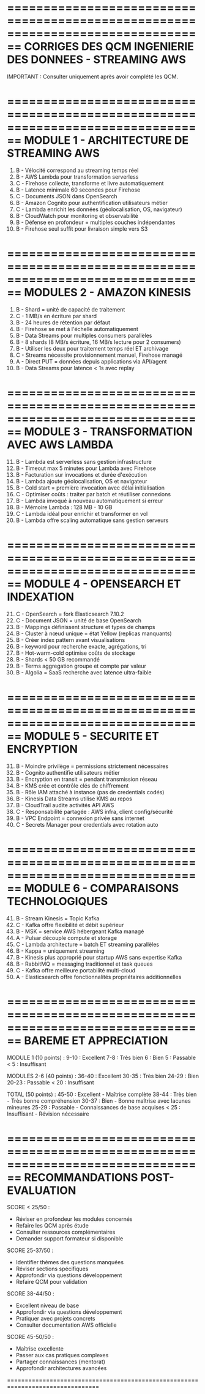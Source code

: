 ================================================================================
                        CORRIGES DES QCM
              INGENIERIE DES DONNEES - STREAMING AWS
================================================================================

IMPORTANT : Consulter uniquement après avoir complété les QCM.

================================================================================
MODULE 1 - ARCHITECTURE DE STREAMING AWS
================================================================================

1. B - Vélocité correspond au streaming temps réel
2. B - AWS Lambda pour transformation serverless
3. C - Firehose collecte, transforme et livre automatiquement
4. B - Latence minimale 60 secondes pour Firehose
5. C - Documents JSON dans OpenSearch
6. B - Amazon Cognito pour authentification utilisateurs métier
7. C - Lambda enrichit les données (géolocalisation, OS, navigateur)
8. B - CloudWatch pour monitoring et observabilité
9. B - Défense en profondeur = multiples couches indépendantes
10. B - Firehose seul suffit pour livraison simple vers S3

================================================================================
MODULES 2 - AMAZON KINESIS
================================================================================

1. B - Shard = unité de capacité de traitement
2. C - 1 MB/s en écriture par shard
3. B - 24 heures de rétention par défaut
4. B - Firehose se met à l'échelle automatiquement
5. B - Data Streams pour multiples consumers parallèles
6. B - 8 shards (8 MB/s écriture, 16 MB/s lecture pour 2 consumers)
7. B - Utiliser les deux pour traitement temps réel ET archivage
8. C - Streams nécessite provisionnement manuel, Firehose managé
9. A - Direct PUT = données depuis applications via API/agent
10. B - Data Streams pour latence < 1s avec replay

================================================================================
MODULE 3 - TRANSFORMATION AVEC AWS LAMBDA
================================================================================

11. B - Lambda est serverless sans gestion infrastructure
12. B - Timeout max 5 minutes pour Lambda avec Firehose
13. B - Facturation sur invocations et durée d'exécution
14. B - Lambda ajoute géolocalisation, OS et navigateur
15. B - Cold start = première invocation avec délai initialisation
16. C - Optimiser coûts : traiter par batch et réutiliser connexions
17. B - Lambda invoqué à nouveau automatiquement si erreur
18. B - Mémoire Lambda : 128 MB - 10 GB
19. C - Lambda idéal pour enrichir et transformer en vol
20. B - Lambda offre scaling automatique sans gestion serveurs

================================================================================
MODULE 4 - OPENSEARCH ET INDEXATION
================================================================================

21. C - OpenSearch = fork Elasticsearch 7.10.2
22. C - Document JSON = unité de base OpenSearch
23. B - Mappings définissent structure et types de champs
24. B - Cluster à nœud unique = état Yellow (replicas manquants)
25. B - Créer index pattern avant visualisations
26. B - keyword pour recherche exacte, agrégations, tri
27. B - Hot-warm-cold optimise coûts de stockage
28. B - Shards < 50 GB recommandé
29. B - Terms aggregation groupe et compte par valeur
30. B - Algolia = SaaS recherche avec latence ultra-faible

================================================================================
MODULE 5 - SECURITE ET ENCRYPTION
================================================================================

31. B - Moindre privilège = permissions strictement nécessaires
32. B - Cognito authentifie utilisateurs métier
33. B - Encryption en transit = pendant transmission réseau
34. B - KMS crée et contrôle clés de chiffrement
35. B - Rôle IAM attaché à instance (pas de credentials codés)
36. B - Kinesis Data Streams utilise KMS au repos
37. B - CloudTrail audite activités API AWS
38. C - Responsabilité partagée : AWS infra, client config/sécurité
39. B - VPC Endpoint = connexion privée sans internet
40. C - Secrets Manager pour credentials avec rotation auto

================================================================================
MODULE 6 - COMPARAISONS TECHNOLOGIQUES
================================================================================

41. B - Stream Kinesis = Topic Kafka
42. C - Kafka offre flexibilité et débit supérieur
43. B - MSK = service AWS hébergeant Kafka managé
44. A - Pulsar découple compute et storage
45. C - Lambda architecture = batch ET streaming parallèles
46. B - Kappa = uniquement streaming
47. B - Kinesis plus approprié pour startup AWS sans expertise Kafka
48. B - RabbitMQ = messaging traditionnel et task queues
49. C - Kafka offre meilleure portabilité multi-cloud
50. A - Elasticsearch offre fonctionnalités propriétaires additionnelles

================================================================================
BAREME ET APPRECIATION
================================================================================

MODULE 1 (10 points) :
9-10 : Excellent
7-8  : Très bien
6    : Bien
5    : Passable
< 5  : Insuffisant

MODULES 2-6 (40 points) :
36-40 : Excellent
30-35 : Très bien
24-29 : Bien
20-23 : Passable
< 20  : Insuffisant

TOTAL (50 points) :
45-50 : Excellent - Maîtrise complète
38-44 : Très bien - Très bonne compréhension
30-37 : Bien - Bonne maîtrise avec lacunes mineures
25-29 : Passable - Connaissances de base acquises
< 25  : Insuffisant - Révision nécessaire

================================================================================
RECOMMANDATIONS POST-EVALUATION
================================================================================

SCORE < 25/50 :
- Réviser en profondeur les modules concernés
- Refaire les QCM après étude
- Consulter ressources complémentaires
- Demander support formateur si disponible

SCORE 25-37/50 :
- Identifier thèmes des questions manquées
- Réviser sections spécifiques
- Approfondir via questions développement
- Refaire QCM pour validation

SCORE 38-44/50 :
- Excellent niveau de base
- Approfondir via questions développement
- Pratiquer avec projets concrets
- Consulter documentation AWS officielle

SCORE 45-50/50 :
- Maîtrise excellente
- Passer aux cas pratiques complexes
- Partager connaissances (mentorat)
- Approfondir architectures avancées

================================================================================

